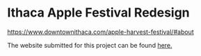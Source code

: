 # Ithaca Apple Festival Redesign

https://www.downtownithaca.com/apple-harvest-festival/#about

The website submitted for this project can be found [here.](https://gitstelle.github.io/info1300-applefest-website)
